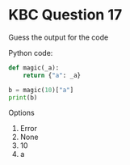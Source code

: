 # KBC Question 17

Guess the output for the code

Python code:

```py
def magic(_a):
    return {"a": _a}

b = magic(10)["a"]
print(b)
```

Options

1. Error
2. None
3. 10
4. a
